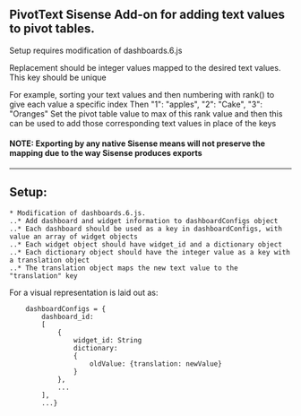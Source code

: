 ## PivotText Sisense Add-on for adding text values to pivot tables.

Setup requires modification of dashboards.6.js

Replacement should be integer values mapped to the desired text values. This key should be unique

For example, sorting your text values and then numbering with rank() to give each value a specific index
Then "1": "apples", "2": "Cake", "3": "Oranges"
Set the pivot table value to max of this rank value and then this can be used to add those corresponding text values in place of the keys

#### NOTE: Exporting by any native Sisense means **will not preserve the mapping** due to the way Sisense produces exports

---

## Setup:
	* Modification of dashboards.6.js. 
	..* Add dashboard and widget information to dashboardConfigs object
	..* Each dashboard should be used as a key in dashboardConfigs, with value an array of widget objects
	..* Each widget object should have widget_id and a dictionary object
	..* Each dictionary object should have the integer value as a key with a translation object
	..* The translation object maps the new text value to the "translation" key

For a visual representation is laid out as:


		dashboardConfigs = {
			dashboard_id: 
			[
				{
					widget_id: String
					dictionary: 
					{
						oldValue: {translation: newValue}
					}
				},
				...
			],
			...}
